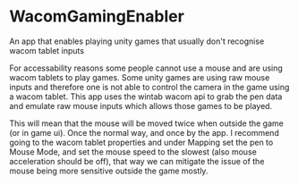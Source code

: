 # WacomGamingEnabler
An app that enables playing unity games that usually don't recognise wacom tablet inputs

For accessability reasons some people cannot use a mouse and are using wacom tablets to play games. Some unity games are using raw mouse inputs and therefore one is not able to control the camera in the game using a wacom tablet. 
This app uses the wintab wacom api to grab the pen data and emulate raw mouse inputs which allows those games to be played.

This will mean that the mouse will be moved twice when outside the game (or in game ui). Once the normal way, and once by the app. 
I recommend going to the wacom tablet properties and under Mapping set the pen to Mouse Mode, and set the mouse speed to the slowest (also mouse acceleration should be off), that way we can mitigate the issue of the mouse being more sensitive outside the game mostly.
